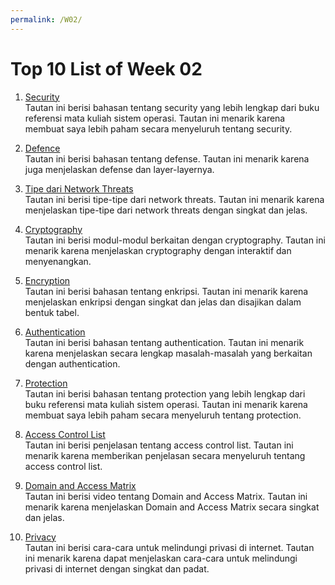 ```yaml
---
permalink: /W02/
---
```


# Top 10 List of Week 02

1. [Security](https://www2.cs.uic.edu/~jbell/CourseNotes/OperatingSystems/15_Security.html)<br>
Tautan ini berisi bahasan tentang security yang lebih lengkap dari buku referensi mata kuliah sistem operasi. Tautan ini menarik karena membuat saya lebih paham secara menyeluruh tentang security.

2. [Defence](https://www.cyberteamsecurity.com/defence-depth-security-model.html)<br>
Tautan ini berisi bahasan tentang defense. Tautan ini menarik karena juga menjelaskan defense dan layer-layernya.

3. [Tipe dari Network Threats](https://www.proofpoint.com/uk/threat-reference/network-delivered-threats)<br>
Tautan ini berisi tipe-tipe dari network threats. Tautan ini menarik karena menjelaskan tipe-tipe dari network threats dengan singkat dan jelas.

4. [Cryptography](https://www.khanacademy.org/computing/computer-science/cryptography)<br>
Tautan ini berisi modul-modul berkaitan dengan cryptography. Tautan ini menarik karena menjelaskan cryptography dengan interaktif dan menyenangkan.

5. [Encryption](https://kb.wisc.edu/security/page.php?id=17489)<br>
Tautan ini berisi bahasan tentang enkripsi. Tautan ini menarik karena menjelaskan enkripsi dengan singkat dan jelas dan disajikan dalam bentuk tabel.

6. [Authentication](https://codescracker.com/operating-system/user-authentication.htm)<br>
Tautan ini berisi bahasan tentang authentication. Tautan ini menarik karena menjelaskan secara lengkap masalah-masalah yang berkaitan dengan authentication.

7. [Protection](https://www.cs.uic.edu/~jbell/CourseNotes/OperatingSystems/14_Protection.html)<br>
Tautan ini berisi bahasan tentang protection yang lebih lengkap dari buku referensi mata kuliah sistem operasi. Tautan ini menarik karena membuat saya lebih paham secara menyeluruh tentang protection.

8. [Access Control List](https://www.imperva.com/learn/data-security/access-control-list-acl/)<br>
Tautan ini berisi penjelasan tentang access control list. Tautan ini menarik karena memberikan penjelasan secara menyeluruh tentang access control list.

9. [Domain and Access Matrix](https://www.youtube.com/watch?v=2YIhzk7tJI8&ab_channel=EasyEngineeringClasses)<br>
Tautan ini berisi video tentang Domain and Access Matrix. Tautan ini menarik karena menjelaskan Domain and Access Matrix secara singkat dan jelas.

10. [Privacy](https://choosetoencrypt.com/privacy/complete-beginners-guide-to-internet-safety-privacy/)<br>
Tautan ini berisi cara-cara untuk melindungi privasi di internet. Tautan ini menarik karena dapat menjelaskan cara-cara untuk melindungi privasi di internet dengan singkat dan padat.
